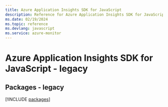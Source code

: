 ```yaml
---
title: Azure Application Insights SDK for JavaScript
description: Reference for Azure Application Insights SDK for JavaScript
ms.date: 02/19/2024
ms.topic: reference
ms.devlang: javascript
ms.service: azure-monitor
---
```

# Azure Application Insights SDK for JavaScript - legacy
## Packages - legacy
[!INCLUDE [packages](application-insights-index.md)]